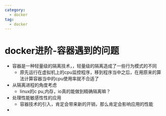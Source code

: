 ```yaml
---
category:
  - docker
tag:
  - docker
---
```

# docker进阶-容器遇到的问题

- 容器是一种轻量级的隔离技术，，轻量级的隔离造成了一些行为模式的不同
  - 原先运行在虚拟机上的cpu监控程序，移到程序当中之后，在用原来的算法计算容器当中的cpu使用率就不合适了
- 从隔离进程的角度考虑
  - linux的c pu,内存，io真的能做到精确隔离嘛？
- 处理性能敏感性性的应用
  - 容器技术的引入，肯定会带来新的开销，那么肯定会影响应用的性能
- 



